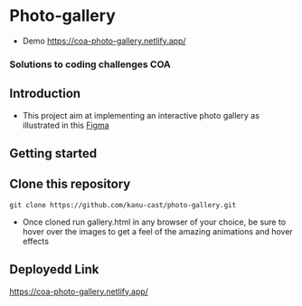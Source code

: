 # Photo-gallery

* Demo https://coa-photo-gallery.netlify.app/

### Solutions to coding challenges COA


## Introduction

* This project aim at implementing an interactive photo gallery as illustrated in this [Figma](https://www.figma.com/design/XF6xlvvHBv12WFveDjVoso/COA-Take-home-Challenge?node-id=0-1&t=fw1w2AjG9MySbmet-0)

  
## Getting started

## Clone this repository

```
git clone https://github.com/kanu-cast/photo-gallery.git
```
* Once cloned run gallery.html in any browser of your choice, be sure to hover over the images to get a feel of the amazing animations and hover effects

## Deployedd Link
https://coa-photo-gallery.netlify.app/
